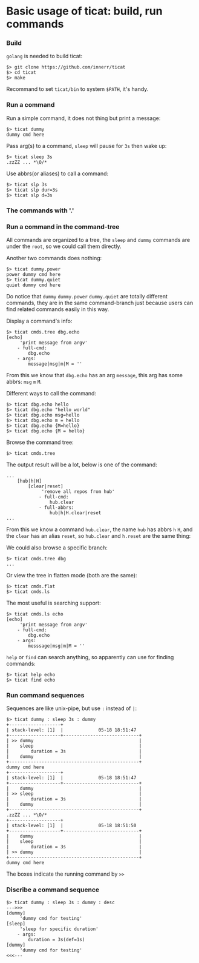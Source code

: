 # Basic usage of ticat: build, run commands

### Build
`golang` is needed to build ticat:
```
$> git clone https://github.com/innerr/ticat
$> cd ticat
$> make
```
Recommand to set `ticat/bin` to system `$PATH`, it's handy.

### Run a command
Run a simple command, it does not thing but print a message:
```
$> ticat dummy
dummy cmd here
```
Pass arg(s) to a command, `sleep` will pause for `3s` then wake up:
```
$> ticat sleep 3s
.zzZZ ... *\O/*
```

Use abbrs(or aliases) to call a command:
```
$> ticat slp 3s
$> ticat slp dur=3s
$> ticat slp d=3s
```

### The commands with '.'

### Run a command in the command-tree
All commands are organized to a tree,
the `sleep` and `dummy` commands are under the `root`,
so we could call them directly.

Another two commands does nothing:
```
$> ticat dummy.power
power dummy cmd here
$> ticat dummy.quiet
quiet dummy cmd here
```
Do notice that `dummy` `dummy.power` `dummy.quiet` are totally different commands,
they are in the same command-branch just because users can find related commands easily in this way.

Display a command's info:
```
$> ticat cmds.tree dbg.echo
[echo]
     'print message from argv'
    - full-cmd:
        dbg.echo
    - args:
        message|msg|m|M = ''
```
From this we know that `dbg.echo` has an arg `message`, this arg has some abbrs: `msg` `m` `M`.

Different ways to call the command:
```
$> ticat dbg.echo hello
$> ticat dbg.echo "hello world"
$> ticat dbg.echo msg=hello
$> ticat dbg.echo m = hello
$> ticat dbg.echo {M=hello}
$> ticat dbg.echo {M = hello}
```

Browse the command tree:
```
$> ticat cmds.tree
```
The output result will be a lot, below is one of the command:
```
...
    [hub|h|H]
        [clear|reset]
             'remove all repos from hub'
            - full-cmd:
                hub.clear
            - full-abbrs:
                hub|h|H.clear|reset
...
```
From this we know a command `hub.clear`,
the name `hub` has abbrs `h` `H`,
and the `clear` has an alias `reset`,
so `hub.clear` and `h.reset` are the same thing:

We could also browse a specific branch:
```
$> ticat cmds.tree dbg
...
```

Or view the tree in flatten mode (both are the same):
```
$> ticat cmds.flat
$> ticat cmds.ls
```

The most useful is searching support:
```
$> ticat cmds.ls echo
[echo]
     'print message from argv'
    - full-cmd:
        dbg.echo
    - args:
        messsage|msg|m|M = ''
```

`help` or `find` can search anything, so apparently can use for finding commands:
```
$> ticat help echo
$> ticat find echo
```

### Run command sequences
Sequences are like unix-pipe, but use `:` instead of `|`:
```
$> ticat dummy : sleep 3s : dummy
+-------------------+
| stack-level: [1]  |             05-18 18:51:47
+-------------------+----------------------------+
| >> dummy                                       |
|    sleep                                       |
|        duration = 3s                           |
|    dummy                                       |
+------------------------------------------------+
dummy cmd here
+-------------------+
| stack-level: [1]  |             05-18 18:51:47
+-------------------+----------------------------+
|    dummy                                       |
| >> sleep                                       |
|        duration = 3s                           |
|    dummy                                       |
+------------------------------------------------+
.zzZZ ... *\O/*
+-------------------+
| stack-level: [1]  |             05-18 18:51:50
+-------------------+----------------------------+
|    dummy                                       |
|    sleep                                       |
|        duration = 3s                           |
| >> dummy                                       |
+------------------------------------------------+
dummy cmd here
```
The boxes indicate the running command by `>>`

### Discribe a command sequence
```
$> ticat dummy : sleep 3s : dummy : desc
--->>>
[dummy]
     'dummy cmd for testing'
[sleep]
     'sleep for specific duration'
    - args:
        duration = 3s(def=1s)
[dummy]
     'dummy cmd for testing'
<<<---
```
